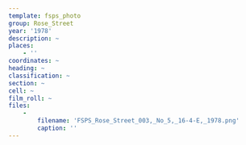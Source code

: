 ```yaml
---
template: fsps_photo
group: Rose_Street
year: '1978'
description: ~
places:
    - ''
coordinates: ~
heading: ~
classification: ~
section: ~
cell: ~
film_roll: ~
files:
    -
        filename: 'FSPS_Rose_Street_003,_No_5,_16-4-E,_1978.png'
        caption: ''
---
```

